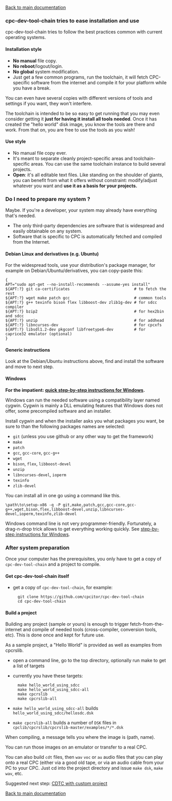 [Back to main documentation](../README.md)

### cpc-dev-tool-chain tries to ease installation and use

cpc-dev-tool-chain tries to follow the best practices common with current operating systems.

#### Installation style

* **No manual** file copy.
* **No reboot**/logout/login.
* **No global** system modification.
* Just get a few common programs, run the toolchain, it will fetch CPC-specific software from the internet and compile it for your platform while you have a break.

You can even have several copies with different versions of tools and settings if you want, they won't interfere.

The toolchain is intended to be so easy to get running that you may even consider getting it **just for having it install all tools needed**. Once it has created the "hello world" disk image, you know the tools are there and work.  From that on, you are free to use the tools as you wish!

#### Use style

* No manual file copy ever.
* It's meant to separate cleanly project-specific areas and toolchain-specific areas. You can use the same toolchain instance to build several projects.
* **Open**: it's all editable text files. Like standing on the shoulder of giants, you can benefit from what it offers without constraint: modify/adjust whatever you want and **use it as a basis for your projects.**

### Do I need to prepare my system ?

Maybe.  If you're a developer, your system may already have everything that's needed.

* The only third-party dependencies are software that is widespread and easily obtainable on any system.
* Software that is specific to CPC is automatically fetched and compiled from the Internet.

#### Debian Linux and derivatives (e.g. Ubuntu)

For the widespread tools, use your distribution's package manager, for example on Debian/Ubuntu/derivatives, you can copy-paste this:

	{
    APT="sudo apt-get --no-install-recommends --assume-yes install"
    ${APT:?} git ca-certificates                    		# to fetch the rest
    ${APT:?} wget make patch gcc                    		# common tools
    ${APT:?} g++ texinfo bison flex libboost-dev zlib1g-dev # for sdcc compiler
    ${APT:?} bzip2                                  		# for hex2bin and sdcc
    ${APT:?} unzip                                  		# for addhead
    ${APT:?} libncurses-dev                         		# for cpcxfs
    ${APT:?} libsdl1.2-dev pkgconf libfreetype6-dev 		# for caprice32 emulator (optional)
	}

#### Generic instructions

Look at the Debian/Ubuntu instructions above, find and install the software and move to next step.

#### Windows

**For the impatient: [quick step-by-step instructions for Windows](quick_cygwin_install/README.md).**

Windows can run the needed software using a compatibility layer named cygwin.  Cygwin is mainly a DLL emulating features that Windows does not offer, some precompiled software and an installer.

Install cygwin and when the installer asks you what packages you want, be sure to than the following packages names are selected:

* `git` (unless you use github or any other way to get the framework)
* `make`
* `patch`
* `gcc`, `gcc-core`, `gcc-g++`
* `wget`
* `bison`, `flex`, `libboost-devel`
* `unzip`
* `libncurses-devel`, `ioperm`
* `texinfo`
* `zlib-devel`

You can install all in one go using a command like this.

    \path\to\setup-x86 -q -P git,make,patch,gcc,gcc-core,gcc-g++,wget,bison,flex,libboost-devel,unzip,libncurses-devel,ioperm,texinfo,zlib-devel

Windows command line is not very programmer-friendly.  Fortunately, a drag-n-drop trick allows to get everything working quickly. See [step-by-step instructions for Windows](quick_cygwin_install/README.md).

### After system preparation

Once your computer has the prerequisites, you only have to get a copy of `cpc-dev-tool-chain` and a project to compile.

#### Get cpc-dev-tool-chain itself

* get a copy of `cpc-dev-tool-chain`, for example:

        git clone https://github.com/cpcitor/cpc-dev-tool-chain
		cd cpc-dev-tool-chain

#### Build a project

Building any project (sample or yours) is enough to trigger fetch-from-the-internet and compile of needed tools (cross-compiler, conversion tools, etc).  This is done once and kept for future use.

As a sample project, a "Hello World" is provided as well as examples from cpcrslib.

* open a command line, go to the top directory, optionally run make to get a list of targets
* currently you have these targets:

		make hello_world_using_sdcc
		make hello_world_using_sdcc-all
		make cpcrslib
		make cpcrslib-all

* `make hello_world_using_sdcc-all` builds `hello_world_using_sdcc/hellosdc.dsk`
* `make cpcrslib-all` builds a number of `DSK` files in `cpclib/cpcrslib/cpcrslib-master/examples/*/*.dsk`

When compiling, a message tells you where the image is (path, name).

You can run those images on an emulator or transfer to a real CPC.

You can also build `cdt` files, then `wav` `voc` or `au` audio files that you can play onto a real CPC (either via a good old tape, or via an audio cable from your PC to your CPC.  Just cd into the project directory and issue `make dsk`, `make wav`, etc.

Suggested next step: [CDTC with custom project](CDTC_with_custom_project.md)

[Back to main documentation](../README.md)
